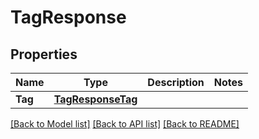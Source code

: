# TagResponse

## Properties

Name | Type | Description | Notes
------------ | ------------- | ------------- | -------------
**Tag** | [**TagResponseTag**](tagResponse_tag.md) |  | 

[[Back to Model list]](../README.md#documentation-for-models) [[Back to API list]](../README.md#documentation-for-api-endpoints) [[Back to README]](../README.md)


